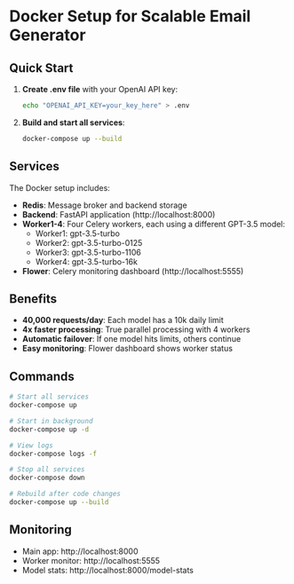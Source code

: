 # Docker Setup for Scalable Email Generator

## Quick Start

1. **Create .env file** with your OpenAI API key:
   ```bash
   echo "OPENAI_API_KEY=your_key_here" > .env
   ```

2. **Build and start all services**:
   ```bash
   docker-compose up --build
   ```

## Services

The Docker setup includes:

- **Redis**: Message broker and backend storage
- **Backend**: FastAPI application (http://localhost:8000)
- **Worker1-4**: Four Celery workers, each using a different GPT-3.5 model:
  - Worker1: gpt-3.5-turbo
  - Worker2: gpt-3.5-turbo-0125
  - Worker3: gpt-3.5-turbo-1106
  - Worker4: gpt-3.5-turbo-16k
- **Flower**: Celery monitoring dashboard (http://localhost:5555)

## Benefits

- **40,000 requests/day**: Each model has a 10k daily limit
- **4x faster processing**: True parallel processing with 4 workers
- **Automatic failover**: If one model hits limits, others continue
- **Easy monitoring**: Flower dashboard shows worker status

## Commands

```bash
# Start all services
docker-compose up

# Start in background
docker-compose up -d

# View logs
docker-compose logs -f

# Stop all services
docker-compose down

# Rebuild after code changes
docker-compose up --build
```

## Monitoring

- Main app: http://localhost:8000
- Worker monitor: http://localhost:5555
- Model stats: http://localhost:8000/model-stats